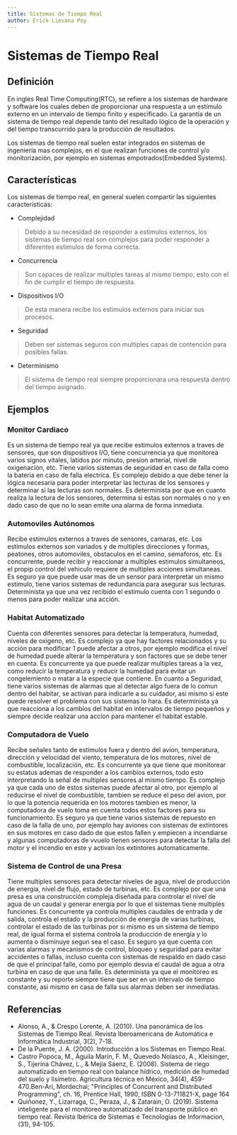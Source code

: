 ```yaml
---
title: Sistemas de Tiempo Real
author: Erick Lievana Poy
---
```

# Sistemas de Tiempo Real

## Definición
En ingles Real Time Computing(RTC), se refiere a los sistemas de hardware y software los cuales deben de proporcionar una respuesta a un estímulo externo en un intervalo de tiempo finito y especificado. La garantía de un sistema de tiempo real depende tanto del resultado lógico de la operación y del tiempo transcurrido para la producción de resultados.

Los sistemas de tiempo real suelen estar integrados en sistemas de ingeniería mas complejos, en el que realizan funciones de control y/o monitorización, por ejemplo en sistemas empotrados(Embedded Systems).

## Características

Los sistemas de tiempo real, en general suelen compartir las siguientes características:

* Complejidad
> Debido a su necesidad de responder a estimulos externos, los sistemas de tiempo real son complejos para poder responder a diferentes estimulos de forma correcta.

* Concurrencia
> Son capaces de realizar multiples tareas al mismo tiempo, esto con el fin de cumplir el tiempo de respuesta.

* Dispositivos I/O
> De esta manera recibe los estimulos externos para iniciar sus procesos.

* Seguridad
> Deben ser sistemas seguros con multiples capas de contención para posibles fallas.

* Determinismo
> El sistema de tiempo real siempre proporcionara una respuesta dentro del tiempo asignado.

## Ejemplos

### Monitor Cardiaco
Es un sistema de tiempo real ya que recibe estimulos externos a traves de sensores, que son dispositivos I/O, tiene concurrencia ya que monitorea varios signos vitales, latidos por minuto, presion arterial, nivel de oxigenación, etc. Tiene varios sistemas de seguridad en caso de falla como la bateria en caso de falla electrica. Es complejo debido a que debe tener la lógica necesaria para poder interpretar las lecturas de los sensores y determinar si las lecturas son normales. Es determinista por que en cuanto realiza la lectura de los sensores, determina si estas son normales o no y en dado caso de que no lo sean emite una alarma de forma inmediata.

### Automoviles Autónomos
Recibe estimulos externos a traves de sensores, camaras, etc. Los estimulos externos son variados y de multiples direcciones y formas, peatones, otros automoviles, obstaculos en el camino, semaforos, etc. Es concurrente, puede recibir y reaccionar a multiples estimulos simultaneos, el propip control del vehiculo requiere de multiples acciones simultaneas. Es seguro ya que puede usar mas de un sensor para interpretar un mismo estimulo, tiene varios sistemas de redundancia para asegurar sus lecturas. Determinista ya que una vez recibido el estimulo cuenta con 1 segundo o menos para poder realizar una acción.

### Habitat Automatizado
Cuenta con diferentes sensores para detectar la temperatura, humedad, niveles de oxigeno, etc. Es complejo ya que hay factores relacionados y su acción para modificar 1 puede afectar a otros, por ejemplo modifica el nivel de humedad puede alterar la temperatura y son factores que se debe tener en cuenta. Es concurrente ya que puede realizar multiples tareas a la vez, como reducir la temperatura y reducir la humedad para evitar un congelemiento o matar a la especie que contiene. En cuanto a Seguridad, tiene varios sistemas de alarmas que al detectar algo fuera de lo comun dentro del habitar, se activan para indicarle a su cuidador, asi mismo si este puede resolver el problema con sus sistemas lo hara. Es determinista ya que reacciona a los cambios del habitat en intervalos de tiempo pequeños y siempre decide realizar una accion para mantener el habitat estable.

### Computadora de Vuelo
Recibe señales tanto de estimulos fuera y dentro del avion, temperatura, dirección y velocidad del viento, temperatura de los motores, nivel de combustible, localización, etc. Es concurrente ya que tiene que monitorear su estatus ademas de responder a los cambios externos, todo esto interpretando la señal de multiples sensores al mismo tiempo. Es complejo ya que cada uno de estos sistemas puede afectar al otro, por ejemplo al reducirse el nivel de combustible, tambien se reduce el peso del avion, por lo que la potencia requerida en los motores tambien es menor, la computadora de vuelo toma en cuenta todos estos factores para su funcionamiento. Es seguro ya que tiene varios sistemas de repuesto en caso de la falla de uno, por ejemplo hay aviones con sistemas de extintores en sus motores en caso dado de que estos fallen y empiecen a incendiarse y algunas computadoras de vvuelo tienen sensores para detectar la falla del motor y el incendio en este y activan los extintores automaticamente.

### Sistema de Control de una Presa
Tiene multiples sensores para detectar niveles de agua, nivel de producción de energia, nivel de flujo, estado de turbinas, etc. Es complejo por que una presa es una construcción compleja diseñada para controlar el nivel de agua de un caudal y generar energía por lo que el sistemas tiene multiples funciones. Es concurrente ya controla multiples caudales de entrada y de salida, controla el estado y la producción de energia de varias turbinas, controlar el estado de las turbinas por si mismo es un sistema de tiempo real, de igual forma el sistema controla la producción de energía y lo aumenta o disminuye segun sea el caso. Es seguro ya que cuenta con varias alarmas y mecanismos de control, bloqueo y seguridad para evitar accidentes o fallas, incluso cuenta con sistemas de respaldo en dado caso de que el principal falle, como por ejemplo desvia el caudal de agua a otra turbina en caso de que una falle. Es determinista ya que el monitoreo es constante y su reporte siempre tiene que ser en un intervalo de tiempo constante, asi mismo en casa de falla sus alarmas deben ser inmediatas.

## Referencias

* Alonso, A., & Crespo Lorente, A. (2010). Una panorámica de los Sistemas de Tiempo Real. Revista Iberoamericana de Automática e Informática Industrial, 3(2), 7-18.
* De la Puente, J. A. (2000). Introducción a los Sistemas en Tiempo Real.
* Castro Popoca, M., Águila Marín, F. M., Quevedo Nolasco, A., Kleisinger, S., Tijerina Chávez, L., & Mejía Sáenz, E. (2008). Sistema de riego automatizado en tiempo real con balance hídrico, medición de humedad del suelo y lisímetro. Agricultura técnica en México, 34(4), 459-470.Ben-Ari, Mordechai; "Principles of Concurrent and Distributed Programming", ch. 16, Prentice Hall, 1990, ISBN 0-13-711821-X, page 164
* Quiñonez, Y., Lizarraga, C., Peraza, J., & Zatarain, O. (2019). Sistema inteligente para el monitoreo automatizado del transporte público en tiempo real. Revista Ibérica de Sistemas e Tecnologias de Informacion, (31), 94-105.

